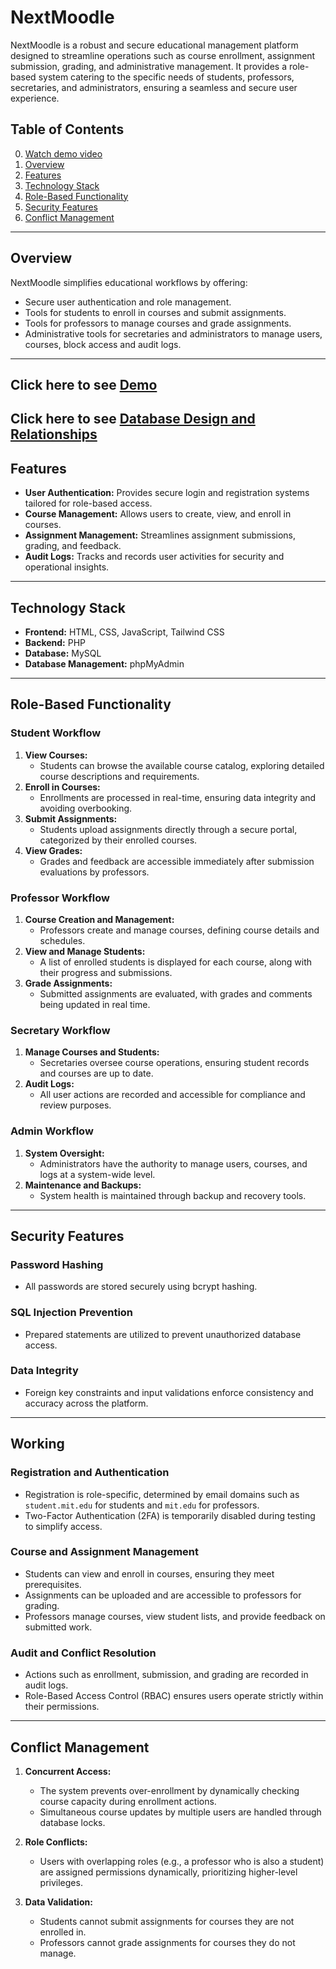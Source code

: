 

# NextMoodle

NextMoodle is a robust and secure educational management platform designed to streamline operations such as course enrollment, assignment submission, grading, and administrative management. It provides a role-based system catering to the specific needs of students, professors, secretaries, and administrators, ensuring a seamless and secure user experience.

## Table of Contents
0. [Watch demo video](https://app.weet.co/play/c35b5c5c/create-video-tutorials-with-weet)
1. [Overview](#overview)
2. [Features](#features)
3. [Technology Stack](#technology-stack)
4. [Role-Based Functionality](#role-based-functionality)
5. [Security Features](#security-features)
6. [Conflict Management](#conflict-management)

---

## Overview

NextMoodle simplifies educational workflows by offering:
- Secure user authentication and role management.
- Tools for students to enroll in courses and submit assignments.
- Tools for professors to manage courses and grade assignments.
- Administrative tools for secretaries and administrators to manage users, courses, block access and audit logs.


---
## Click here to see [Demo](https://app.weet.co/play/c35b5c5c/create-video-tutorials-with-weet)


## Click here to see [Database Design and Relationships](https://github.com/secured-git/NextMoodle/blob/main/uml.png)

## Features

- **User Authentication:** Provides secure login and registration systems tailored for role-based access.
- **Course Management:** Allows users to create, view, and enroll in courses.
- **Assignment Management:** Streamlines assignment submissions, grading, and feedback.
- **Audit Logs:** Tracks and records user activities for security and operational insights.

---

## Technology Stack

- **Frontend:** HTML, CSS, JavaScript, Tailwind CSS
- **Backend:** PHP
- **Database:** MySQL
- **Database Management:** phpMyAdmin

---

## Role-Based Functionality

### **Student Workflow**
1. **View Courses:**
   - Students can browse the available course catalog, exploring detailed course descriptions and requirements.
2. **Enroll in Courses:**
   - Enrollments are processed in real-time, ensuring data integrity and avoiding overbooking.
3. **Submit Assignments:**
   - Students upload assignments directly through a secure portal, categorized by their enrolled courses.
4. **View Grades:**
   - Grades and feedback are accessible immediately after submission evaluations by professors.

### **Professor Workflow**
1. **Course Creation and Management:**
   - Professors create and manage courses, defining course details and schedules.
2. **View and Manage Students:**
   - A list of enrolled students is displayed for each course, along with their progress and submissions.
3. **Grade Assignments:**
   - Submitted assignments are evaluated, with grades and comments being updated in real time.

### **Secretary Workflow**
1. **Manage Courses and Students:**
   - Secretaries oversee course operations, ensuring student records and courses are up to date.
2. **Audit Logs:**
   - All user actions are recorded and accessible for compliance and review purposes.

### **Admin Workflow**
1. **System Oversight:**
   - Administrators have the authority to manage users, courses, and logs at a system-wide level.
2. **Maintenance and Backups:**
   - System health is maintained through backup and recovery tools.

---

## Security Features

### **Password Hashing**
- All passwords are stored securely using bcrypt hashing.

### **SQL Injection Prevention**
- Prepared statements are utilized to prevent unauthorized database access.

### **Data Integrity**
- Foreign key constraints and input validations enforce consistency and accuracy across the platform.

---

## Working

### **Registration and Authentication**
- Registration is role-specific, determined by email domains such as `student.mit.edu` for students and `mit.edu` for professors.
- Two-Factor Authentication (2FA) is temporarily disabled during testing to simplify access.

### **Course and Assignment Management**
- Students can view and enroll in courses, ensuring they meet prerequisites.
- Assignments can be uploaded and are accessible to professors for grading.
- Professors manage courses, view student lists, and provide feedback on submitted work.

### **Audit and Conflict Resolution**
- Actions such as enrollment, submission, and grading are recorded in audit logs.
- Role-Based Access Control (RBAC) ensures users operate strictly within their permissions.

---

## Conflict Management

1. **Concurrent Access:**
   - The system prevents over-enrollment by dynamically checking course capacity during enrollment actions.
   - Simultaneous course updates by multiple users are handled through database locks.

2. **Role Conflicts:**
   - Users with overlapping roles (e.g., a professor who is also a student) are assigned permissions dynamically, prioritizing higher-level privileges.

3. **Data Validation:**
   - Students cannot submit assignments for courses they are not enrolled in.
   - Professors cannot grade assignments for courses they do not manage.

